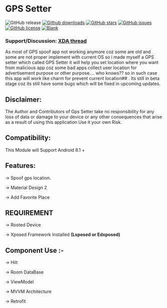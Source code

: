 # GPS Setter

![GitHub release](https://img.shields.io/github/v/release/jqssun/android-gps-setter)
[![Github downloads](https://img.shields.io/github/downloads/jqssun/android-gps-setter/total?label=Release)]()
[![GitHub stars](https://img.shields.io/github/stars/jqssun/android-gps-setter)](https://github.com/jqssun/android-gps-setter/stargazers)
[![GitHub issues](https://img.shields.io/github/issues/jqssun/android-gps-setter)](https://github.com/jqssun/android-gps-setter/issues)
[![GitHub license](https://img.shields.io/github/license/jqssun/android-gps-setter)](https://github.com/jqssun/android-gps-setter/blob/master/LICENSE)
[![Blank](https://img.shields.io/github/downloads/Xposed-Modules-Repo/com.jqssun.android-gps-setter/total?label=LSPosed%20Repo&logo=Android&style=flat&labelColor=F48FB1&logoColor=ffffff)](https://github.com/Xposed-Modules-Repo/com.jqssun.android-gps-setter/releases)

<!-- ![](https://github.com/Xposed-Modules-Repo/io.github.jqssun.gps-setter/blob/main/banner.png) -->

### Support/Discussion: [XDA thread](https://forum.xda-developers.com/t/app-xposed-8-1-12x-gps-setter-set-device-location.4454879/)


As most of GPS spoof app not working anymore coz some are old and some are not proper implement with current OS so i made myself a GPS setter which called GPS Setter it will help you set location where you want from malicious app coz some bad apps collect user location for advertisement purpose or other purpose.... who knows?? so in such case this app will work like charm for prevent current location## . Its still in beta stage coz its still have some bugs which will be fixed in upcoming updates.




## Disclaimer:

The Author and Contributors of Gps Setter take no responsibility for any loss of data or damage to your device or any other consequences that arise as a result of using this application Use it your own Risk.  

## Compatibility:  

This Module will Support Android 8.1 +  

## Features:

-> Spoof gps location. 

-> Material Design 2

-> Add Favorite Place


 ## REQUIREMENT 
  
 -> Rooted Device 
 
 -> Xposed Framework Installed **(Lsposed or Edxposed)**
 

## Component Use :-

-> Hilt

-> Room DataBase

-> ViewModel

-> MVVM Architecture

-> Retrofit
